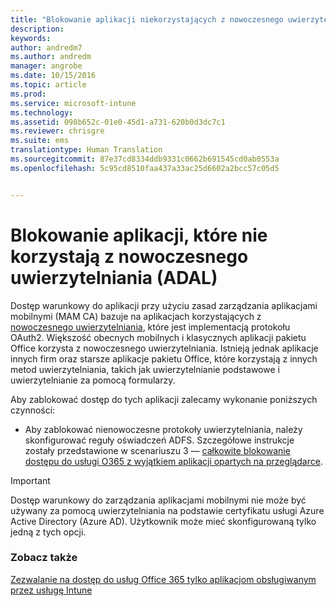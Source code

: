 ```yaml
---
title: "Blokowanie aplikacji niekorzystających z nowoczesnego uwierzytelniania | Microsoft Intune"
description: 
keywords: 
author: andredm7
ms.author: andredm
manager: angrobe
ms.date: 10/15/2016
ms.topic: article
ms.prod: 
ms.service: microsoft-intune
ms.technology: 
ms.assetid: 098b652c-01e0-45d1-a731-620b0d3dc7c1
ms.reviewer: chrisgre
ms.suite: ems
translationtype: Human Translation
ms.sourcegitcommit: 87e37cd8334ddb9331c0662b691545cd0ab0553a
ms.openlocfilehash: 5c95cd8510faa437a33ac25d6602a2bcc57c05d5


---
```


# <a name="block-apps-that-do-not-use-modern-authentication-adal"></a>Blokowanie aplikacji, które nie korzystają z nowoczesnego uwierzytelniania (ADAL)
Dostęp warunkowy do aplikacji przy użyciu zasad zarządzania aplikacjami mobilnymi (MAM CA) bazuje na aplikacjach korzystających z [nowoczesnego uwierzytelniania](https://support.office.com/en-US/article/Using-Office-365-modern-authentication-with-Office-clients-776c0036-66fd-41cb-8928-5495c0f9168a), które jest implementacją protokołu OAuth2. Większość obecnych mobilnych i klasycznych aplikacji pakietu Office korzysta z nowoczesnego uwierzytelniania. Istnieją jednak aplikacje innych firm oraz starsze aplikacje pakietu Office, które korzystają z innych metod uwierzytelniania, takich jak uwierzytelnianie podstawowe i uwierzytelnianie za pomocą formularzy.

Aby zablokować dostęp do tych aplikacji zalecamy wykonanie poniższych czynności:

* Aby zablokować nienowoczesne protokoły uwierzytelniania, należy skonfigurować reguły oświadczeń ADFS. Szczegółowe instrukcje zostały przedstawione w scenariuszu 3 — [całkowite blokowanie dostępu do usługi O365 z wyjątkiem aplikacji opartych na przeglądarce](https://technet.microsoft.com/library/dn592182.aspx).

>[!IMPORTANT]
>Dostęp warunkowy do zarządzania aplikacjami mobilnymi nie może być używany za pomocą uwierzytelniania na podstawie certyfikatu usługi Azure Active Directory (Azure AD). Użytkownik może mieć skonfigurowaną tylko jedną z tych opcji.



### <a name="see-also"></a>Zobacz także
[Zezwalanie na dostęp do usług Office 365 tylko aplikacjom obsługiwanym przez usługę Intune](allow-policy-managed-apps-access-to-o365.md)



<!--HONumber=Dec16_HO2-->


